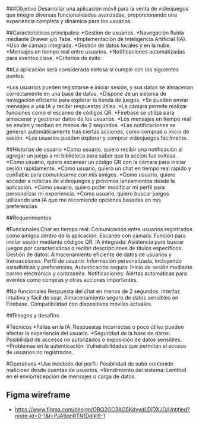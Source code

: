 ###Objetivo
Desarrollar una aplicación móvil para la venta de videojuegos que integre diversas funcionalidades avanzadas, proporcionando una experiencia completa y dinámica para los usuarios.

##Características principales:
 *Gestión de usuarios.
 *Navegación fluida mediante Drawer y/o Tabs.
 *Implementación de Inteligencia Artificial (IA).
 *Uso de cámara integrada.
 *Gestión de datos locales y en la nube.
 *Mensajes en tiempo real entre usuarios.
 *Notificaciones automatizadas para eventos clave.
 *Criterios de éxito

##La aplicación será considerada exitosa si cumple con los siguientes puntos:

 *Los usuarios pueden registrarse e iniciar sesión, y sus datos se almacenan correctamente en una base de datos.
 *Dispone de un sistema de navegación eficiente para explorar la tienda de juegos.
 *Se pueden enviar mensajes a una IA y recibir respuestas útiles.
 *La cámara permite realizar funciones como el escaneo de códigos QR.
 *Firebase se utiliza para almacenar y gestionar datos de los usuarios.
 *Los mensajes en tiempo real se envían y reciben en menos de 2 segundos.
 *Las notificaciones se generan automáticamente tras ciertas acciones, como compras o inicio de sesión.
 *Los usuarios pueden explorar y comprar videojuegos fácilmente.
 
##Historias de usuario
*Como usuario, quiero recibir una notificación al agregar un juego a mi biblioteca para saber que la acción fue exitosa.
*Como usuario, quiero escanear un código QR con la cámara para iniciar sesión rápidamente.
*Como usuario, quiero un chat en tiempo real rápido y confiable para comunicarme con mis amigos.
*Como usuario, quiero acceder a noticias de videojuegos y próximos lanzamientos desde la aplicación.
*Como usuario, quiero poder modificar mi perfil para personalizar mi experiencia.
*Como usuario, quiero buscar juegos utilizando una IA que me recomiende opciones basadas en mis preferencias.

##Requerimientos

#Funcionales
Chat en tiempo real: Comunicación entre usuarios registrados como amigos dentro de la aplicación.
Escaneo con cámara: Función para iniciar sesión mediante códigos QR.
IA integrada: Asistencia para buscar juegos por características o recibir descripciones de títulos específicos.
Gestión de datos: Almacenamiento eficiente de datos de usuarios y transacciones.
Perfil de usuario: Información personalizada, incluyendo estadísticas y preferencias.
Autenticación segura: Inicio de sesión mediante correo electrónico y contraseña.
Notificaciones: Alertas automáticas para eventos como compras y otras acciones importantes.

#No funcionales
Respuesta del chat en menos de 2 segundos.
Interfaz intuitiva y fácil de usar.
Almacenamiento seguro de datos sensibles en Firebase.
Compatibilidad con dispositivos móviles actuales.

##Riesgos y desafíos

#Técnicos
*Fallas en la IA: Respuestas incorrectas o poco útiles pueden afectar la experiencia del usuario.
*Seguridad de la base de datos: Posibilidad de accesos no autorizados o exposición de datos sensibles.
*Problemas en la autenticación: Vulnerabilidades que permitan el acceso de usuarios no registrados.

#Operativos
*Uso indebido del perfil: Posibilidad de subir contenido malicioso desde cuentas de usuarios.
*Rendimiento del sistema: Lentitud en el envío/recepción de mensajes o carga de datos.


## Figma wireframe
* https://www.figma.com/design/OBQ2GC3AOSKdvydLDjDXJO/Untitled?node-id=0-1&t=PJA6qnRTNfDdlkl9-1
  
